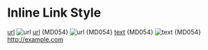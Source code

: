 # Inline Link Style

[url](http://example.com)
![url](http://example.com)
[url] {MD054}
![url] {MD054}
[text][url] {MD054}
![text][url] {MD054}
<http://example.com>

[url]: http://example.com
<!-- markdownlint-configure-file {
  "MD054": {"style": "inline"}
} -->
